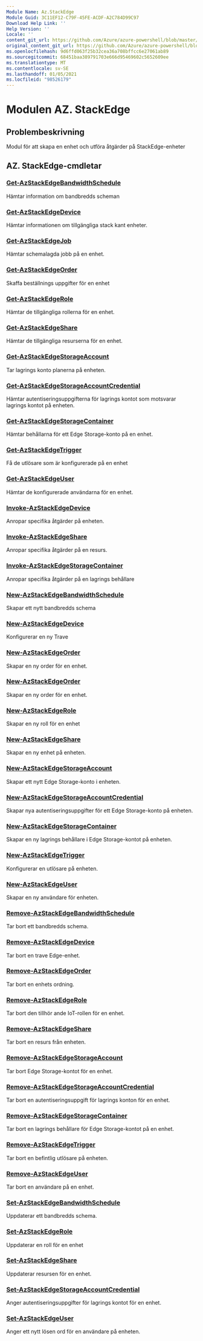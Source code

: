 ```yaml
---
Module Name: Az.StackEdge
Module Guid: 3C11EF12-C79F-45FE-ACDF-A2C784D99C97
Download Help Link: ''
Help Version: ''
Locale: ''
content_git_url: https://github.com/Azure/azure-powershell/blob/master/src/StackEdge/StackEdge/help/Az.StackEdge.md
original_content_git_url: https://github.com/Azure/azure-powershell/blob/master/src/StackEdge/StackEdge/help/Az.StackEdge.md
ms.openlocfilehash: 9d6ffd063f25b32cea36a708bffcc6e27061ab89
ms.sourcegitcommit: 68451baa389791703e666d95469602c5652609ee
ms.translationtype: MT
ms.contentlocale: sv-SE
ms.lasthandoff: 01/05/2021
ms.locfileid: "98526179"
---
```

# Modulen AZ. StackEdge
## Problembeskrivning
Modul för att skapa en enhet och utföra åtgärder på StackEdge-enheter

## AZ. StackEdge-cmdletar
### [Get-AzStackEdgeBandwidthSchedule](Get-AzStackEdgeBandwidthSchedule.md)
Hämtar information om bandbredds scheman

### [Get-AzStackEdgeDevice](Get-AzStackEdgeDevice.md)
Hämtar informationen om tillgängliga stack kant enheter.

### [Get-AzStackEdgeJob](Get-AzStackEdgeJob.md)
Hämtar schemalagda jobb på en enhet.

### [Get-AzStackEdgeOrder](Get-AzStackEdgeOrder.md)
Skaffa beställnings uppgifter för en enhet

### [Get-AzStackEdgeRole](Get-AzStackEdgeRole.md)
Hämtar de tillgängliga rollerna för en enhet.

### [Get-AzStackEdgeShare](Get-AzStackEdgeShare.md)
Hämtar de tillgängliga resurserna för en enhet.

### [Get-AzStackEdgeStorageAccount](Get-AzStackEdgeStorageAccount.md)
Tar lagrings konto planerna på enheten.

### [Get-AzStackEdgeStorageAccountCredential](Get-AzStackEdgeStorageAccountCredential.md)
Hämtar autentiseringsuppgifterna för lagrings kontot som motsvarar lagrings kontot på enheten.

### [Get-AzStackEdgeStorageContainer](Get-AzStackEdgeStorageContainer.md)
Hämtar behållarna för ett Edge Storage-konto på en enhet.

### [Get-AzStackEdgeTrigger](Get-AzStackEdgeTrigger.md)
Få de utlösare som är konfigurerade på en enhet
 

### [Get-AzStackEdgeUser](Get-AzStackEdgeUser.md)
Hämtar de konfigurerade användarna för en enhet.

### [Invoke-AzStackEdgeDevice](Invoke-AzStackEdgeDevice.md)
Anropar specifika åtgärder på enheten.

### [Invoke-AzStackEdgeShare](Invoke-AzStackEdgeShare.md)
Anropar specifika åtgärder på en resurs.

### [Invoke-AzStackEdgeStorageContainer](Invoke-AzStackEdgeStorageContainer.md)
Anropar specifika åtgärder på en lagrings behållare

### [New-AzStackEdgeBandwidthSchedule](New-AzStackEdgeBandwidthSchedule.md)
Skapar ett nytt bandbredds schema

### [New-AzStackEdgeDevice](New-AzStackEdgeDevice.md)
Konfigurerar en ny Trave

### [New-AzStackEdgeOrder](New-AzStackEdgeOrder.md)
Skapar en ny order för en enhet.

### [New-AzStackEdgeOrder](New-AzStackEdgeOrder.md)
Skapar en ny order för en enhet.

### [New-AzStackEdgeRole](New-AzStackEdgeRole.md)
Skapar en ny roll för en enhet

### [New-AzStackEdgeShare](New-AzStackEdgeShare.md)
Skapar en ny enhet på enheten.

### [New-AzStackEdgeStorageAccount](New-AzStackEdgeStorageAccount.md)
Skapar ett nytt Edge Storage-konto i enheten.

### [New-AzStackEdgeStorageAccountCredential](New-AzStackEdgeStorageAccountCredential.md)
Skapar nya autentiseringsuppgifter för ett Edge Storage-konto på enheten.

### [New-AzStackEdgeStorageContainer](New-AzStackEdgeStorageContainer.md)
Skapar en ny lagrings behållare i Edge Storage-kontot på enheten.

### [New-AzStackEdgeTrigger](New-AzStackEdgeTrigger.md)
Konfigurerar en utlösare på enheten.

### [New-AzStackEdgeUser](New-AzStackEdgeUser.md)
Skapar en ny användare för enheten.

### [Remove-AzStackEdgeBandwidthSchedule](Remove-AzStackEdgeBandwidthSchedule.md)
Tar bort ett bandbredds schema.

### [Remove-AzStackEdgeDevice](Remove-AzStackEdgeDevice.md)
Tar bort en trave Edge-enhet.

### [Remove-AzStackEdgeOrder](Remove-AzStackEdgeOrder.md)
Tar bort en enhets ordning.

### [Remove-AzStackEdgeRole](Remove-AzStackEdgeRole.md)
Tar bort den tillhör ande IoT-rollen för en enhet.

### [Remove-AzStackEdgeShare](Remove-AzStackEdgeShare.md)
Tar bort en resurs från enheten.

### [Remove-AzStackEdgeStorageAccount](Remove-AzStackEdgeStorageAccount.md)
Tar bort Edge Storage-kontot för en enhet.

### [Remove-AzStackEdgeStorageAccountCredential](Remove-AzStackEdgeStorageAccountCredential.md)
Tar bort en autentiseringsuppgift för lagrings konton för en enhet.

### [Remove-AzStackEdgeStorageContainer](Remove-AzStackEdgeStorageContainer.md)
Tar bort en lagrings behållare för Edge Storage-kontot på en enhet.

### [Remove-AzStackEdgeTrigger](Remove-AzStackEdgeTrigger.md)
Tar bort en befintlig utlösare på enheten.

### [Remove-AzStackEdgeUser](Remove-AzStackEdgeUser.md)
Tar bort en användare på en enhet.

### [Set-AzStackEdgeBandwidthSchedule](Set-AzStackEdgeBandwidthSchedule.md)
Uppdaterar ett bandbredds schema.

### [Set-AzStackEdgeRole](Set-AzStackEdgeRole.md)
Uppdaterar en roll för en enhet

### [Set-AzStackEdgeShare](Set-AzStackEdgeShare.md)
Uppdaterar resursen för en enhet.

### [Set-AzStackEdgeStorageAccountCredential](Set-AzStackEdgeStorageAccountCredential.md)
Anger autentiseringsuppgifter för lagrings kontot för en enhet.

### [Set-AzStackEdgeUser](Set-AzStackEdgeUser.md)
Anger ett nytt lösen ord för en användare på enheten.

